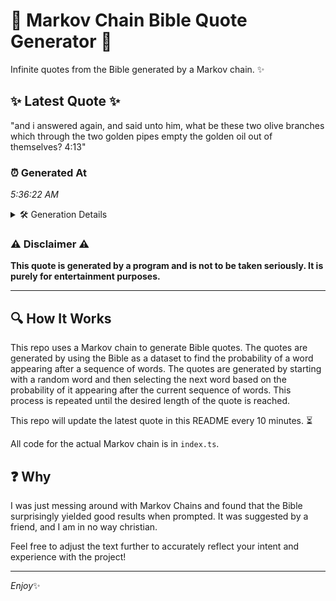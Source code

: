 # 📖 Markov Chain Bible Quote Generator 📖

Infinite quotes from the Bible generated by a Markov chain. ✨

## ✨ Latest Quote ✨
"and i answered again, and said unto him, what be these two olive branches which through the two golden pipes empty the golden oil out of themselves? 4:13"

### ⏰ Generated At
*5:36:22 AM*

<details>
    <summary>🛠️ Generation Details</summary>
    <p>
        <strong>🌱 Seed:</strong> and<br>
        <strong>🔄 Iterations:</strong> 27<br>
        <strong>📜 Context History:</strong><br>[ and ]: i<br>[ and, i ]: answered<br>[ and, i, answered ]: again,<br>[ and, i, answered, again, ]: and<br>[ and, i, answered, again,, and ]: said<br>[ and, i, answered, again,, and, said ]: unto<br>[ i, answered, again,, and, said, unto ]: him,<br>[ answered, again,, and, said, unto, him, ]: what<br>[ again,, and, said, unto, him,, what ]: be<br>[ and, said, unto, him,, what, be ]: these<br>[ said, unto, him,, what, be, these ]: two<br>[ unto, him,, what, be, these, two ]: olive<br>[ him,, what, be, these, two, olive ]: branches<br>[ what, be, these, two, olive, branches ]: which<br>[ be, these, two, olive, branches, which ]: through<br>[ these, two, olive, branches, which, through ]: the<br>[ two, olive, branches, which, through, the ]: two<br>[ olive, branches, which, through, the, two ]: golden<br>[ branches, which, through, the, two, golden ]: pipes<br>[ which, through, the, two, golden, pipes ]: empty<br>[ through, the, two, golden, pipes, empty ]: the<br>[ the, two, golden, pipes, empty, the ]: golden<br>[ two, golden, pipes, empty, the, golden ]: oil<br>[ golden, pipes, empty, the, golden, oil ]: out<br>[ pipes, empty, the, golden, oil, out ]: of<br>[ empty, the, golden, oil, out, of ]: themselves?<br>[ the, golden, oil, out, of, themselves? ]: 4:13<br>
    </p>
</details>

### ⚠️ Disclaimer ⚠️
**This quote is generated by a program and is not to be taken seriously. It is purely for entertainment purposes.**

---

## 🔍 How It Works

This repo uses a Markov chain to generate Bible quotes. The quotes are generated by using the Bible as a dataset to find the probability of a word appearing after a sequence of words. The quotes are generated by starting with a random word and then selecting the next word based on the probability of it appearing after the current sequence of words. This process is repeated until the desired length of the quote is reached.

This repo will update the latest quote in this README every 10 minutes. ⏳

All code for the actual Markov chain is in `index.ts`.

## ❓ Why

I was just messing around with Markov Chains and found that the Bible surprisingly yielded good results when prompted. 
It was suggested by a friend, and I am in no way christian.

Feel free to adjust the text further to accurately reflect your intent and experience with the project!

---

*Enjoy*✨
